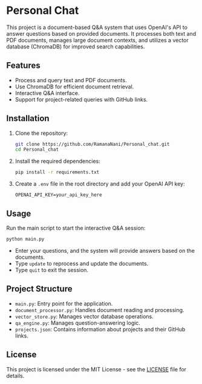 # Personal Chat

This project is a document-based Q&A system that uses OpenAI's API to answer questions based on provided documents. It processes both text and PDF documents, manages large document contexts, and utilizes a vector database (ChromaDB) for improved search capabilities.

## Features

- Process and query text and PDF documents.
- Use ChromaDB for efficient document retrieval.
- Interactive Q&A interface.
- Support for project-related queries with GitHub links.

## Installation

1. Clone the repository:
   ```bash
   git clone https://github.com/RamanaNani/Personal_chat.git
   cd Personal_chat
   ```

2. Install the required dependencies:
   ```bash
   pip install -r requirements.txt
   ```

3. Create a `.env` file in the root directory and add your OpenAI API key:
   ```
   OPENAI_API_KEY=your_api_key_here
   ```

## Usage

Run the main script to start the interactive Q&A session:
```bash
python main.py
```

- Enter your questions, and the system will provide answers based on the documents.
- Type `update` to reprocess and update the documents.
- Type `quit` to exit the session.

## Project Structure

- `main.py`: Entry point for the application.
- `document_processor.py`: Handles document reading and processing.
- `vector_store.py`: Manages vector database operations.
- `qa_engine.py`: Manages question-answering logic.
- `projects.json`: Contains information about projects and their GitHub links.

## License

This project is licensed under the MIT License - see the [LICENSE](LICENSE) file for details. 